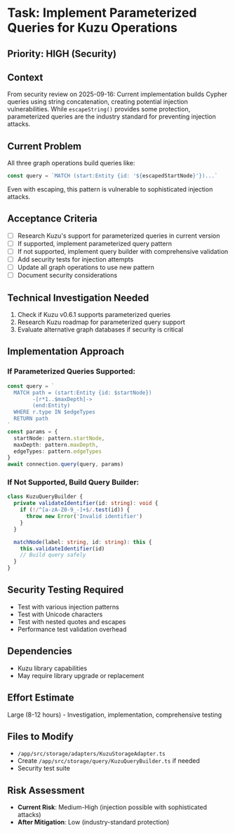 # Task: Implement Parameterized Queries for Kuzu Operations

## Priority: HIGH (Security)

## Context
From security review on 2025-09-16: Current implementation builds Cypher queries using string concatenation, creating potential injection vulnerabilities. While `escapeString()` provides some protection, parameterized queries are the industry standard for preventing injection attacks.

## Current Problem
All three graph operations build queries like:
```javascript
const query = `MATCH (start:Entity {id: '${escapedStartNode}'})...`
```

Even with escaping, this pattern is vulnerable to sophisticated injection attacks.

## Acceptance Criteria
- [ ] Research Kuzu's support for parameterized queries in current version
- [ ] If supported, implement parameterized query pattern
- [ ] If not supported, implement query builder with comprehensive validation
- [ ] Add security tests for injection attempts
- [ ] Update all graph operations to use new pattern
- [ ] Document security considerations

## Technical Investigation Needed
1. Check if Kuzu v0.6.1 supports parameterized queries
2. Research Kuzu roadmap for parameterized query support
3. Evaluate alternative graph databases if security is critical

## Implementation Approach

### If Parameterized Queries Supported:
```typescript
const query = `
  MATCH path = (start:Entity {id: $startNode})
        -[r*1..$maxDepth]->
        (end:Entity)
  WHERE r.type IN $edgeTypes
  RETURN path
`
const params = {
  startNode: pattern.startNode,
  maxDepth: pattern.maxDepth,
  edgeTypes: pattern.edgeTypes
}
await connection.query(query, params)
```

### If Not Supported, Build Query Builder:
```typescript
class KuzuQueryBuilder {
  private validateIdentifier(id: string): void {
    if (!/^[a-zA-Z0-9_-]+$/.test(id)) {
      throw new Error('Invalid identifier')
    }
  }

  matchNode(label: string, id: string): this {
    this.validateIdentifier(id)
    // Build query safely
  }
}
```

## Security Testing Required
- Test with various injection patterns
- Test with Unicode characters
- Test with nested quotes and escapes
- Performance test validation overhead

## Dependencies
- Kuzu library capabilities
- May require library upgrade or replacement

## Effort Estimate
Large (8-12 hours) - Investigation, implementation, comprehensive testing

## Files to Modify
- `/app/src/storage/adapters/KuzuStorageAdapter.ts`
- Create `/app/src/storage/query/KuzuQueryBuilder.ts` if needed
- Security test suite

## Risk Assessment
- **Current Risk**: Medium-High (injection possible with sophisticated attacks)
- **After Mitigation**: Low (industry-standard protection)